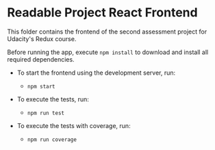 # Readable Project React Frontend

This folder contains the frontend of the second assessment project for Udacity's Redux course.

Before running the app, execute `npm install` to download and install all required dependencies.

* To start the frontend using the development server, run:
    - `npm start`

* To execute the tests, run:
    - `npm run test`

* To execute the tests with coverage, run:
    - `npm run coverage`